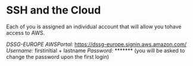 # SSH and the Cloud
Each of you is assigned an individual account that will allow you tohave access to AWS.

*DSSG-EUROPE AWSPortal:* https://dssg-europe.signin.aws.amazon.com/
*Username:* firstinitial + lastname
*Password:* &ast;&ast;&ast;&ast;&ast;&ast;&ast; (you will be asked to change the password upon the first login)

